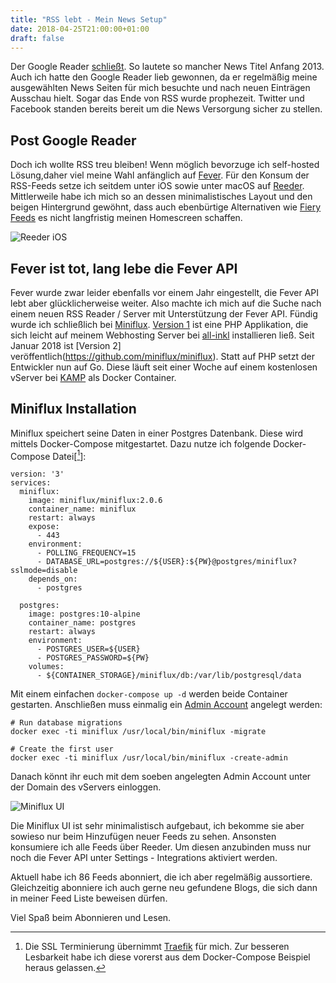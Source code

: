 ```yaml
---
title: "RSS lebt - Mein News Setup"
date: 2018-04-25T21:00:00+01:00
draft: false
---
```


Der Google Reader [schließt](https://www.theverge.com/2013/3/13/4101144/google-shuts-down-reader-rss-aggregation-service). So lautete so mancher News Titel Anfang 2013. Auch ich hatte den Google Reader lieb gewonnen, da er regelmäßig meine ausgewählten News Seiten für mich besuchte und nach neuen Einträgen Ausschau hielt. Sogar das Ende von RSS wurde prophezeit. Twitter und Facebook standen bereits bereit um die News Versorgung sicher zu stellen. 

## Post Google Reader

Doch ich wollte RSS treu bleiben! Wenn möglich bevorzuge ich self-hosted Lösung,daher viel meine Wahl anfänglich auf [Fever](https://feedafever.com). Für den Konsum der RSS-Feeds setze ich seitdem unter iOS sowie unter macOS auf [Reeder](http://reederapp.com). Mittlerweile habe ich mich so an dessen minimalistisches Layout und den beigen Hintergrund gewöhnt, dass auch ebenbürtige Alternativen wie [Fiery Feeds](http://cocoacake.net/apps/fiery/) es nicht langfristig meinen Homescreen schaffen.

![Reeder iOS](/img/reeder_ios.png)

## Fever ist tot, lang lebe die Fever API

Fever wurde zwar leider ebenfalls vor einem Jahr eingestellt, die Fever API lebt aber glücklicherweise weiter. Also machte ich mich auf die Suche nach einem neuen RSS Reader / Server mit Unterstützung der Fever API. Fündig wurde ich schließlich bei [Miniflux](https://miniflux.net). [Version 1](https://github.com/miniflux/miniflux-legacy) ist eine PHP Applikation, die sich leicht auf meinem Webhosting Server bei [all-inkl](https://all-inkl.com) installieren ließ. Seit Januar 2018 ist [Version 2] veröffentlich(https://github.com/miniflux/miniflux). Statt auf PHP setzt der Entwickler nun auf Go. Diese läuft seit einer Woche auf einem kostenlosen vServer bei [KAMP](https://dhp-testaccount.kamp.de) als Docker Container. 

## Miniflux Installation

Miniflux speichert seine Daten in einer Postgres Datenbank. Diese wird mittels Docker-Compose mitgestartet. Dazu nutze ich folgende Docker-Compose Datei[[^1]]:
```
version: '3'
services:
  miniflux:
    image: miniflux/miniflux:2.0.6
    container_name: miniflux
    restart: always
    expose:
      - 443
    environment:
      - POLLING_FREQUENCY=15
      - DATABASE_URL=postgres://${USER}:${PW}@postgres/miniflux?sslmode=disable
    depends_on: 
      - postgres

  postgres:                                                                    
    image: postgres:10-alpine
    container_name: postgres
    restart: always
    environment:
      - POSTGRES_USER=${USER}
      - POSTGRES_PASSWORD=${PW}
    volumes:
      - ${CONTAINER_STORAGE}/miniflux/db:/var/lib/postgresql/data
```

Mit einem einfachen `docker-compose up -d` werden beide Container gestarten. Anschließen muss einmalig ein [Admin Account](https://docs.miniflux.net/en/latest/installation.html) angelegt werden:

```
# Run database migrations
docker exec -ti miniflux /usr/local/bin/miniflux -migrate

# Create the first user
docker exec -ti miniflux /usr/local/bin/miniflux -create-admin
```

Danach könnt ihr euch mit dem soeben angelegten Admin Account unter der Domain des vServers einloggen.

![Miniflux UI](/img/miniflux.png)

Die Miniflux UI ist sehr minimalistisch aufgebaut, ich bekomme sie aber sowieso nur beim Hinzufügen neuer Feeds zu sehen. Ansonsten konsumiere ich alle Feeds über Reeder. Um diesen anzubinden muss nur noch die Fever API unter Settings - Integrations aktiviert werden. 

Aktuell habe ich 86 Feeds abonniert, die ich aber regelmäßig aussortiere. Gleichzeitig abonniere ich auch gerne neu gefundene Blogs, die sich dann in meiner Feed Liste beweisen dürfen. 

Viel Spaß beim Abonnieren und Lesen. 

[^1]: Die SSL Terminierung übernimmt [Traefik](https://traefik.io) für mich. Zur besseren Lesbarkeit habe ich diese vorerst aus dem Docker-Compose Beispiel heraus gelassen.  